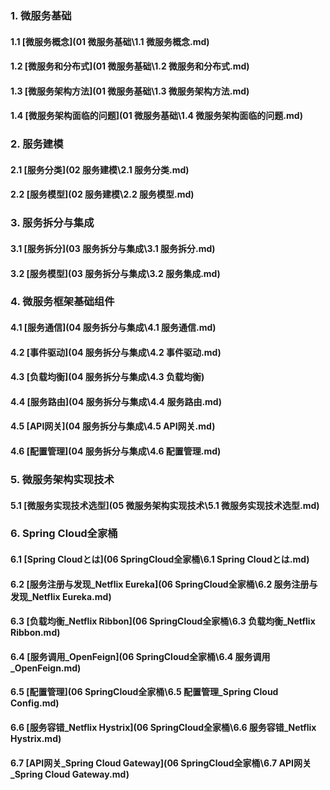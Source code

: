 ### 1.  微服务基础

#### 1.1  [微服务概念](01 微服务基础\1.1 微服务概念.md) 
#### 1.2 [微服务和分布式](01 微服务基础\1.2 微服务和分布式.md)
#### 1.3 [微服务架构方法](01 微服务基础\1.3 微服务架构方法.md)
#### 1.4 [微服务架构面临的问题](01 微服务基础\1.4 微服务架构面临的问题.md)

### 2.  服务建模
#### 2.1  [服务分类](02 服务建模\2.1 服务分类.md) 
#### 2.2 [服务模型](02 服务建模\2.2 服务模型.md)

### 3.  服务拆分与集成
#### 3.1  [服务拆分](03 服务拆分与集成\3.1 服务拆分.md) 
#### 3.2 [服务模型](03 服务拆分与集成\3.2 服务集成.md)

### 4.  微服务框架基础组件
#### 4.1  [服务通信](04 服务拆分与集成\4.1 服务通信.md) 
#### 4.2 [事件驱动](04 服务拆分与集成\4.2 事件驱动.md)
#### 4.3  [负载均衡](04 服务拆分与集成\4.3 负载均衡) 
#### 4.4 [服务路由](04 服务拆分与集成\4.4 服务路由.md)
#### 4.5  [API网关](04 服务拆分与集成\4.5 API网关.md) 
#### 4.6 [配置管理](04 服务拆分与集成\4.6 配置管理.md)

### 5.  微服务架构实现技术
#### 5.1  [微服务实现技术选型](05 微服务架构实现技术\5.1 微服务实现技术选型.md) 

### 6.  Spring Cloud全家桶
#### 6.1  [Spring Cloudとは](06 SpringCloud全家桶\6.1 Spring Cloudとは.md) 
#### 6.2  [服务注册与发现_Netflix Eureka](06 SpringCloud全家桶\6.2 服务注册与发现_Netflix Eureka.md) 
#### 6.3  [负载均衡_Netflix Ribbon](06 SpringCloud全家桶\6.3 负载均衡_Netflix Ribbon.md) 
#### 6.4  [服务调用_OpenFeign](06 SpringCloud全家桶\6.4 服务调用_OpenFeign.md) 
#### 6.5  [配置管理](06 SpringCloud全家桶\6.5 配置管理_Spring Cloud Config.md) 
#### 6.6  [服务容错_Netflix Hystrix](06 SpringCloud全家桶\6.6 服务容错_Netflix Hystrix.md) 
#### 6.7  [API网关_Spring Cloud Gateway](06 SpringCloud全家桶\6.7 API网关_Spring Cloud Gateway.md) 